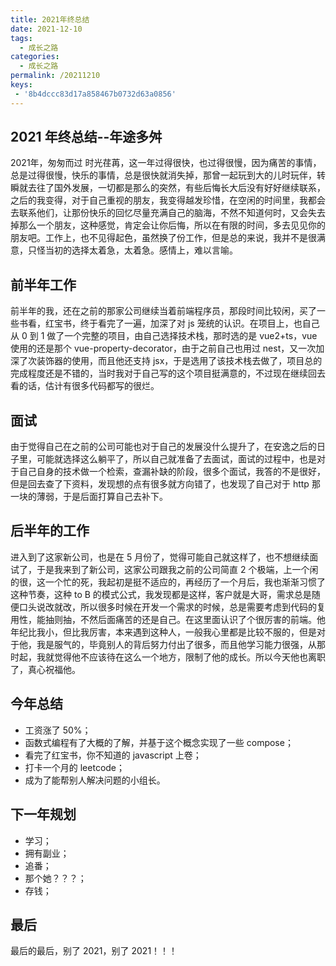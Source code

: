 ```yaml
---
title: 2021年终总结
date: 2021-12-10
tags:
  - 成长之路
categories:
  - 成长之路
permalink: /20211210
keys:
 - '8b4dccc83d17a858467b0732d63a0856'
---
```


## 2021 年终总结--年途多舛

<ClientOnly>
  <TitleImg>2021年，匆匆而过</TitleImg>
</ClientOnly>
 时光荏苒，这一年过得很快，也过得很慢，因为痛苦的事情，总是过得很慢，快乐的事情，总是很快就消失掉，那曾一起玩到大的儿时玩伴，转瞬就去往了国外发展，一切都是那么的突然，有些后悔长大后没有好好继续联系，之后的我变得，对于自己重视的朋友，我变得越发珍惜，在空闲的时间里，我都会去联系他们，让那份快乐的回忆尽量充满自己的脑海，不然不知道何时，又会失去掉那么一个朋友，这种感觉，肯定会让你后悔，所以在有限的时间，多去见见你的朋友吧。工作上，也不见得起色，虽然换了份工作，但是总的来说，我并不是很满意，只怪当初的选择太着急，太着急。感情上，难以言喻。

## 前半年工作

前半年的我，还在之前的那家公司继续当着前端程序员，那段时间比较闲，买了一些书看，红宝书，终于看完了一遍，加深了对 js 笼统的认识。在项目上，也自己从 0 到 1 做了一个完整的项目，由自己选择技术栈，那时选的是 vue2+ts，vue 使用的还是那个 vue-property-decorator，由于之前自己也用过 nest，又一次加深了次装饰器的使用，而且他还支持 jsx，于是选用了该技术栈去做了，项目总的完成程度还是不错的，当时我对于自己写的这个项目挺满意的，不过现在继续回去看的话，估计有很多代码都写的很烂。

## 面试

由于觉得自己在之前的公司可能也对于自己的发展没什么提升了，在安逸之后的日子里，可能就选择这么躺平了，所以自己就准备了去面试，面试的过程中，也是对于自己自身的技术做一个检索，查漏补缺的阶段，很多个面试，我答的不是很好，但是回去查了下资料，发现想的点有很多就方向错了，也发现了自己对于 http 那一块的薄弱，于是后面打算自己去补下。

## 后半年的工作

进入到了这家新公司，也是在 5 月份了，觉得可能自己就这样了，也不想继续面试了，于是我来到了新公司，这家公司跟我之前的公司简直 2 个极端，上一个闲的很，这一个忙的死，我起初是挺不适应的，再经历了一个月后，我也渐渐习惯了这种节奏，这种 to B 的模式公式，我发现都是这样，客户就是大哥，需求总是随便口头说改就改，所以很多时候在开发一个需求的时候，总是需要考虑到代码的复用性，能抽则抽，不然后面痛苦的还是自己。在这里面认识了个很厉害的前端。他年纪比我小，但比我厉害，本来遇到这种人，一般我心里都是比较不服的，但是对于他，我是服气的，毕竟别人的背后努力付出了很多，而且他学习能力很强，从那时起，我就觉得他不应该待在这么一个地方，限制了他的成长。所以今天他也离职了，真心祝福他。

## 今年总结

- 工资涨了 50%；
- 函数式编程有了大概的了解，并基于这个概念实现了一些 compose；
- 看完了红宝书，你不知道的 javascript 上卷；
- 打卡一个月的 leetcode；
- 成为了能帮别人解决问题的小组长。

## 下一年规划

- 学习；
- 拥有副业；
- 追番；
- 那个她？？？；
- 存钱；

## 最后

最后的最后，别了 2021，别了 2021！！！
